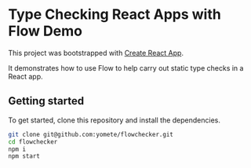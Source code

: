 # Type Checking React Apps with Flow Demo

This project was bootstrapped with [Create React App](https://github.com/facebookincubator/create-react-app).

It demonstrates how to use Flow to help carry out static type checks in a React app.

## Getting started

To get started, clone this repository and install the dependencies.

```bash
git clone git@github.com:yomete/flowchecker.git
cd flowchecker
npm i
npm start
```